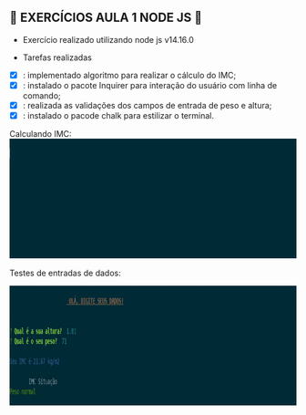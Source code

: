 ## :green_book: EXERCÍCIOS AULA 1 NODE JS :rocket:

- Exercício realizado utilizando node js v14.16.0

* Tarefas realizadas

- [x] : implementado algoritmo para realizar o cálculo do IMC;
- [x] : instalado o pacote Inquirer para interação do usuário com linha de comando;
- [x] : realizada as validações dos campos de entrada de peso e altura;
- [x] : instalado o pacode chalk para estilizar o terminal.

Calculando IMC:
<img src="https://github.com/lenodeoliveira/trybe-exercises/blob/main/Back-end/Bloco_26/dia-1-node-js/calcula-imc/git1.gif" width="900" height="210" />


Testes de entradas de dados:

<img src="https://github.com/lenodeoliveira/trybe-exercises/blob/main/Back-end/Bloco_26/dia-1-node-js/calcula-imc/git2.gif" width="900" height="210" />
